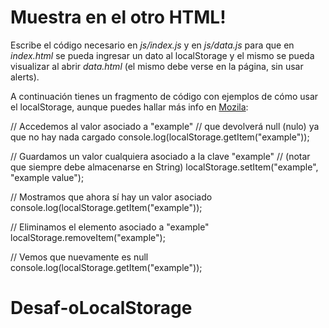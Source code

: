 # Muestra en el otro HTML!

Escribe el código necesario en _js/index.js_ y en _js/data.js_ para que en _index.html_ se pueda ingresar un dato al localStorage y el mismo se pueda visualizar al abrir _data.html_ (el mismo debe verse en la página, sin usar alerts).

A continuación tienes un fragmento de código con ejemplos de cómo usar el localStorage, aunque puedes hallar más info en [Mozila](https://developer.mozilla.org/es/docs/Web/API/Window/localStorage):

// Accedemos al valor asociado a "example"
// que devolverá null (nulo) ya que no hay nada cargado
console.log(localStorage.getItem("example"));

// Guardamos un valor cualquiera asociado a la clave "example"
// (notar que siempre debe almacenarse en String)
localStorage.setItem("example", "example value");

// Mostramos que ahora sí hay un valor asociado
console.log(localStorage.getItem("example"));

// Eliminamos el elemento asociado a "example"
localStorage.removeItem("example");

// Vemos que nuevamente es null
console.log(localStorage.getItem("example"));
# Desaf-oLocalStorage
